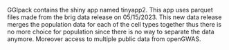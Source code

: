 GGIpack contains the  shiny app  named  tinyapp2.  This app uses parquet files made 
from the brig  data release on 05/15/2023. This new data release merges the 
population data for each of the cell types together thus there is no more choice 
for population since there is no way to separate the data anymore. Moreover access to 
multiple public data  from openGWAS.
